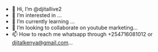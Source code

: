 - 👋 Hi, I’m @djitallive2
- 👀 I’m interested in ...
- 🌱 I’m currently learning ...
- 💞️ I’m looking to collaborate on youtube marketing...
- 📫 How to reach me whatsapp through +254716081012 or djitalkenya@gmail.com...

<!---
djitallive2/djitallive2 is a ✨ special ✨ repository because its `README.md` (this file) appears on your GitHub profile.
You can click the Preview link to take a look at your changes.
--->
